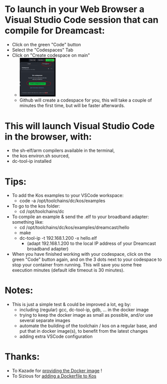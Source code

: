 # To launch in your Web Browser a Visual Studio Code session that can compile for Dreamcast:
* Click on the green "Code" button
* Select the "Codespaces" Tab
* Click on "Create codespace on main"
  * <img src="/img/create_codespace.png" alt="Create codespace on main" width="25%" height="25%" title="Create codespace on main">
  * Github will create a codespace for you, this will take a couple of minutes the first time, but will be faster afterwards.

# This will launch Visual Studio Code in the browser, with:
* the sh-elf/arm compilers available in the terminal,
* the kos environ.sh sourced,
* dc-tool-ip installed

# Tips:
  * To add the Kos examples to your VSCode workspace:
    * code -a /opt/toolchains/dc/kos/examples
  * To go to the kos folder:
    * cd /opt/toolchains/dc
  * To compile an example & send the .elf to your broadband adapter: something like:
    * cd /opt/toolchains/dc/kos/examples/dreamcast/hello
    * make
    * dc-tool-ip -t 192.168.1.200 -x hello.elf
      * (adapt 192.168.1.200 to the local IP address of your Dreamcast broadband adapter)
  * When you have finished working with your codespace, click on the green "Code" button again, and on the 3 dots next to your codespace to stop your container from running. This will save you some free execution minutes (default idle timeout is 30 minutes).

# Notes:
* This is just a simple test & could be improved a lot, eg by:
  * including (regular) gcc, dc-tool-ip, gdb, ... in the docker image
  * trying to keep the docker image as small as possible, and/or use several separate images
  * automate the building of the toolchain / kos on a regular base, and put that in docker image(s), to benefit from the latest changes
  * adding extra VSCode configuration

# Thanks:
* To Kazade for [providing the Docker image](https://hub.docker.com/r/kazade/dreamcast-sdk/) !
* To Sizious for [adding a Dockerfile to Kos](https://github.com/KallistiOS/KallistiOS/blob/master/utils/dc-chain/docker/stable/Dockerfile)
